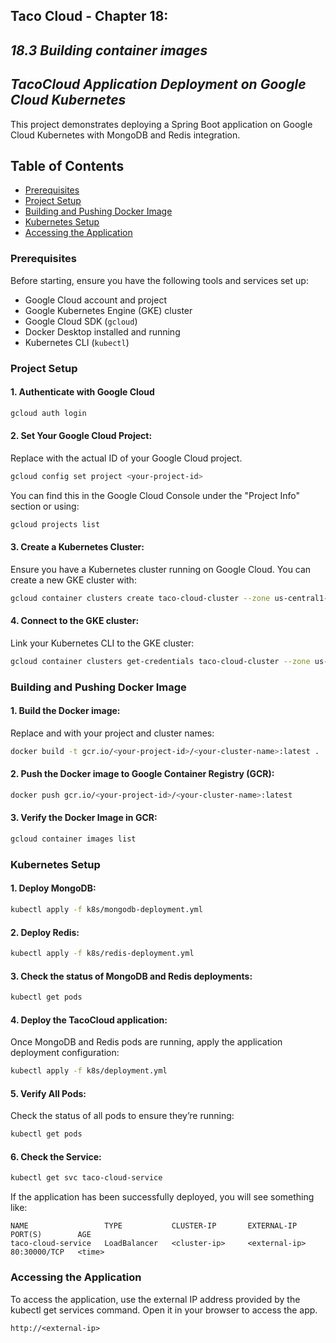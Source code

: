 ## Taco Cloud - Chapter 18:
## *18.3 Building container images*

## *TacoCloud Application Deployment on Google Cloud Kubernetes*

This project demonstrates deploying a Spring Boot application on Google Cloud Kubernetes with MongoDB and Redis integration.

## Table of Contents

- [Prerequisites](#prerequisites)
- [Project Setup](#project-setup)
- [Building and Pushing Docker Image](#building-and-pushing-docker-image)
- [Kubernetes Setup](#kubernetes-setup)
- [Accessing the Application](#accessing-the-application)

### Prerequisites

Before starting, ensure you have the following tools and services set up:

- Google Cloud account and project
- Google Kubernetes Engine (GKE) cluster
- Google Cloud SDK (`gcloud`)
- Docker Desktop installed and running
- Kubernetes CLI (`kubectl`)

### Project Setup

#### 1. Authenticate with Google Cloud
```bash
gcloud auth login
```

#### 2. Set Your Google Cloud Project:
Replace <your-project-id> with the actual ID of your Google Cloud project.
```bash
gcloud config set project <your-project-id>
```

You can find this in the Google Cloud Console under the "Project Info" section or using:
```bash
gcloud projects list
```

#### 3. Create a Kubernetes Cluster:
Ensure you have a Kubernetes cluster running on Google Cloud. You can create a new GKE cluster with:
```bash
gcloud container clusters create taco-cloud-cluster --zone us-central1-a
```
#### 4. Connect to the GKE cluster: 
Link your Kubernetes CLI to the GKE cluster:
```bash
gcloud container clusters get-credentials taco-cloud-cluster --zone us-central1-a --project <your-project-id>
```
### Building and Pushing Docker Image

#### 1. Build the Docker image:
Replace <your-project-id> and <your-cluster-name> with your project and cluster names:
```bash
docker build -t gcr.io/<your-project-id>/<your-cluster-name>:latest .
```

#### 2. Push the Docker image to Google Container Registry (GCR):
```bash
docker push gcr.io/<your-project-id>/<your-cluster-name>:latest
```

#### 3. Verify the Docker Image in GCR:
```bash
gcloud container images list
```

### Kubernetes Setup

#### 1. Deploy MongoDB:
```bash
kubectl apply -f k8s/mongodb-deployment.yml
```
#### 2. Deploy Redis:
```bash
kubectl apply -f k8s/redis-deployment.yml
```
#### 3. Check the status of MongoDB and Redis deployments:
```bash
kubectl get pods
```

#### 4. Deploy the TacoCloud application:
Once MongoDB and Redis pods are running, apply the application deployment configuration:
```bash
kubectl apply -f k8s/deployment.yml
```

#### 5. Verify All Pods:
Check the status of all pods to ensure they’re running:
```bash
kubectl get pods
```

#### 6. Check the Service:
```bash
kubectl get svc taco-cloud-service
```
If the application has been successfully deployed, you will see something like:
```
NAME                 TYPE           CLUSTER-IP       EXTERNAL-IP     PORT(S)        AGE
taco-cloud-service   LoadBalancer   <cluster-ip>     <external-ip>   80:30000/TCP   <time>
```

### Accessing the Application

To access the application, use the external IP address provided by the kubectl get services command. 
Open it in your browser to access the app.
```
http://<external-ip>
```
